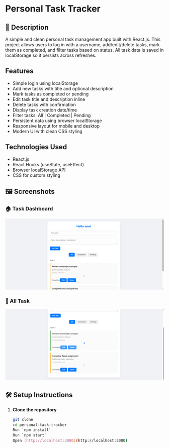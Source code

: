 # Personal Task Tracker

## 📖 Description

A simple and clean personal task management app built with React.js. This project allows users to log in with a username, add/edit/delete tasks, mark them as completed, and filter tasks based on status. All task data is saved in localStorage so it persists across refreshes.

##  Features

-  Simple login using localStorage
-  Add new tasks with title and optional description
-  Mark tasks as completed or pending
-  Edit task title and description inline
-  Delete tasks with confirmation
-  Display task creation date/time
-  Filter tasks: All | Completed | Pending
-  Persistent data using browser localStorage
-  Responsive layout for mobile and desktop
-  Modern UI with clean CSS styling


##  Technologies Used
- React.js
- React Hooks (useState, useEffect)
- Browser localStorage API
- CSS for custom styling



## 🖼 Screenshots

### 🏠 Task Dashboard  
![Task Dashboard](public/dashboard.png)

### 📝 All Task  
![All Task](public/allTask.png)





## 🛠 Setup Instructions

1. **Clone the repository**

   ```bash
   git clone 
   cd personal-task-tracker
   Run `npm install`
   Run `npm start`
   Open [http://localhost:3000](http://localhost:3000)
